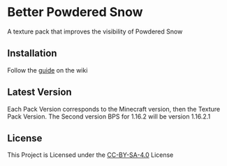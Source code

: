 # Better Powdered Snow

A texture pack that improves the visibility of Powdered Snow

## Installation
Follow the [guide](https://github.com/charlsplayz/Better-Powdered-Snow/wiki/Installing-a-Resource-Pack) on the wiki

## Latest Version

Each Pack Version corresponds to the Minecraft version, then the Texture Pack Version.
The Second version BPS for 1.16.2 will be version 1.16.2.1

## License
This Project is Licensed under the [CC-BY-SA-4.0](https://creativecommons.org/licenses/by-sa/4.0/) License
